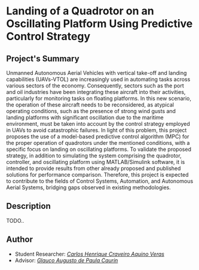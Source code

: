 # Landing of a Quadrotor on an Oscillating Platform Using Predictive Control Strategy

## Project's Summary
Unmanned Autonomous Aerial Vehicles with vertical take-off and landing capabilities (UAVs-VTOL) are increasingly used in automating tasks across various sectors of the economy. Consequently, sectors such as the port and oil industries have been integrating these aircraft into their activities, particularly for monitoring tasks on floating platforms. In this new scenario, the operation of these aircraft needs to be reconsidered, as atypical operating conditions, such as the presence of strong wind gusts and landing platforms with significant oscillation due to the maritime environment, must be taken into account by the control strategy employed in UAVs to avoid catastrophic failures. In light of this problem, this project proposes the use of a model-based predictive control algorithm (MPC) for the proper operation of quadrotors under the mentioned conditions, with a specific focus on landing on oscillating platforms. To validate the proposed strategy, in addition to simulating the system comprising the quadrotor, controller, and oscillating platform using MATLAB/Simulink software, it is intended to provide results from other already proposed and published solutions for performance comparison. Therefore, this project is expected to contribute to the fields of Control Systems, Automation, and Autonomous Aerial Systems, bridging gaps observed in existing methodologies.

## Description

TODO..

## Author
- Student Researcher:
    [ *Carlos Henrique Craveiro Aquino Veras* ](https://bv.fapesp.br/pt/pesquisador/736088/carlos-henrique-craveiro-aquino-veras/)
- Advisor:
    [ *Glauco Augusto de Paula Caurin* ](https://orcid.org/0000-0003-0898-1379)
